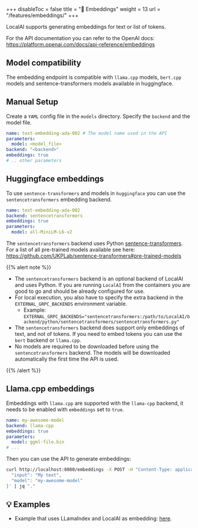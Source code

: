 
+++
disableToc = false
title = "🧠 Embeddings"
weight = 13
url = "/features/embeddings/"
+++

LocalAI supports generating embeddings for text or list of tokens.

For the API documentation you can refer to the OpenAI docs: https://platform.openai.com/docs/api-reference/embeddings

## Model compatibility

The embedding endpoint is compatible with `llama.cpp` models, `bert.cpp` models and sentence-transformers models available in huggingface.

## Manual Setup

Create a `YAML` config file in the `models` directory. Specify the `backend` and the model file.

```yaml
name: text-embedding-ada-002 # The model name used in the API
parameters:
  model: <model_file>
backend: "<backend>"
embeddings: true
# .. other parameters
```

## Huggingface embeddings

To use `sentence-transformers` and models in `huggingface` you can use the `sentencetransformers` embedding backend.

```yaml
name: text-embedding-ada-002
backend: sentencetransformers
embeddings: true
parameters:
  model: all-MiniLM-L6-v2
```

The `sentencetransformers` backend uses Python [sentence-transformers](https://github.com/UKPLab/sentence-transformers). For a list of all pre-trained models available see here: https://github.com/UKPLab/sentence-transformers#pre-trained-models

{{% alert note %}}

- The `sentencetransformers` backend is an optional backend of LocalAI and uses Python. If you are running `LocalAI` from the containers you are good to go and should be already configured for use.
- For local execution, you also have to specify the extra backend in the `EXTERNAL_GRPC_BACKENDS` environment variable.
    - Example: `EXTERNAL_GRPC_BACKENDS="sentencetransformers:/path/to/LocalAI/backend/python/sentencetransformers/sentencetransformers.py"`
- The `sentencetransformers` backend does support only embeddings of text, and not of tokens. If you need to embed tokens you can use the `bert` backend or `llama.cpp`.
- No models are required to be downloaded before using the `sentencetransformers` backend. The models will be downloaded automatically the first time the API is used.

{{% /alert %}}

## Llama.cpp embeddings

Embeddings with `llama.cpp` are supported with the `llama-cpp` backend, it needs to be enabled with `embeddings` set to `true`.

```yaml
name: my-awesome-model
backend: llama-cpp
embeddings: true
parameters:
  model: ggml-file.bin
# ...
```

Then you can use the API to generate embeddings:

```bash
curl http://localhost:8080/embeddings -X POST -H "Content-Type: application/json" -d '{
  "input": "My text",
  "model": "my-awesome-model"
}' | jq "."
```

## 💡 Examples

- Example that uses LLamaIndex and LocalAI as embedding: [here](https://github.com/mudler/LocalAI-examples/tree/main/query_data).
